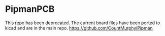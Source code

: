 # PipmanPCB
This repo has been deprecated. The current board files have been ported to kicad and are in the main repo. https://github.com/CountMurphy/Pipman 
